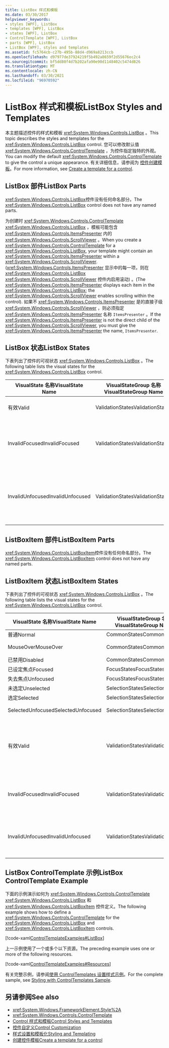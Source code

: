 ```yaml
---
title: ListBox 样式和模板
ms.date: 03/30/2017
helpviewer_keywords:
- styles [WPF], ListBox
- templates [WPF], ListBox
- states [WPF], ListBox
- ControlTemplate [WPF], ListBox
- parts [WPF], ListBox
- ListBox [WPF], styles and templates
ms.assetid: fc5764cb-c27b-495b-88d4-d969a8213ccb
ms.openlocfilehash: d97977de37924219f5b492a8659f2d55676ec2c4
ms.sourcegitcommit: bf5dd80f4d7b202afa90e90d1148402c5474d826
ms.translationtype: MT
ms.contentlocale: zh-CN
ms.lasthandoff: 03/30/2021
ms.locfileid: "96970592"
---
```

# <a name="listbox-styles-and-templates"></a><span data-ttu-id="45d81-102">ListBox 样式和模板</span><span class="sxs-lookup"><span data-stu-id="45d81-102">ListBox Styles and Templates</span></span>
<span data-ttu-id="45d81-103">本主题描述控件的样式和模板 <xref:System.Windows.Controls.ListBox> 。</span><span class="sxs-lookup"><span data-stu-id="45d81-103">This topic describes the styles and templates for the <xref:System.Windows.Controls.ListBox> control.</span></span> <span data-ttu-id="45d81-104">您可以修改默认值 <xref:System.Windows.Controls.ControlTemplate> ，为控件指定独特的外观。</span><span class="sxs-lookup"><span data-stu-id="45d81-104">You can modify the default <xref:System.Windows.Controls.ControlTemplate> to give the control a unique appearance.</span></span> <span data-ttu-id="45d81-105">有关详细信息，请参阅为 [控件创建模板](/dotnet/desktop-wpf/themes/how-to-create-apply-template)。</span><span class="sxs-lookup"><span data-stu-id="45d81-105">For more information, see [Create a template for a control](/dotnet/desktop-wpf/themes/how-to-create-apply-template).</span></span>  
  
## <a name="listbox-parts"></a><span data-ttu-id="45d81-106">ListBox 部件</span><span class="sxs-lookup"><span data-stu-id="45d81-106">ListBox Parts</span></span>  
 <span data-ttu-id="45d81-107"><xref:System.Windows.Controls.ListBox>控件没有任何命名部分。</span><span class="sxs-lookup"><span data-stu-id="45d81-107">The <xref:System.Windows.Controls.ListBox> control does not have any named parts.</span></span>  
  
 <span data-ttu-id="45d81-108">为创建时 <xref:System.Windows.Controls.ControlTemplate> <xref:System.Windows.Controls.ListBox> ，模板可能包含 <xref:System.Windows.Controls.ItemsPresenter> 内的 <xref:System.Windows.Controls.ScrollViewer> 。</span><span class="sxs-lookup"><span data-stu-id="45d81-108">When you create a <xref:System.Windows.Controls.ControlTemplate> for a <xref:System.Windows.Controls.ListBox>, your template might contain an <xref:System.Windows.Controls.ItemsPresenter> within a <xref:System.Windows.Controls.ScrollViewer>.</span></span> <span data-ttu-id="45d81-109"> (<xref:System.Windows.Controls.ItemsPresenter> 显示中的每一项，则在 <xref:System.Windows.Controls.ListBox> <xref:System.Windows.Controls.ScrollViewer> 控件内启用滚动) 。</span><span class="sxs-lookup"><span data-stu-id="45d81-109">(The <xref:System.Windows.Controls.ItemsPresenter> displays each item in the <xref:System.Windows.Controls.ListBox>; the <xref:System.Windows.Controls.ScrollViewer> enables scrolling within the control).</span></span>  <span data-ttu-id="45d81-110">如果不 <xref:System.Windows.Controls.ItemsPresenter> 是的直接子级 <xref:System.Windows.Controls.ScrollViewer> ，则必须指定 <xref:System.Windows.Controls.ItemsPresenter> 名称 `ItemsPresenter` 。</span><span class="sxs-lookup"><span data-stu-id="45d81-110">If the <xref:System.Windows.Controls.ItemsPresenter> is not the direct child of the <xref:System.Windows.Controls.ScrollViewer>, you must give the <xref:System.Windows.Controls.ItemsPresenter> the name, `ItemsPresenter`.</span></span>  
  
## <a name="listbox-states"></a><span data-ttu-id="45d81-111">ListBox 状态</span><span class="sxs-lookup"><span data-stu-id="45d81-111">ListBox States</span></span>  
 <span data-ttu-id="45d81-112">下表列出了控件的可视状态 <xref:System.Windows.Controls.ListBox> 。</span><span class="sxs-lookup"><span data-stu-id="45d81-112">The following table lists the visual states for the <xref:System.Windows.Controls.ListBox> control.</span></span>  
  
|<span data-ttu-id="45d81-113">VisualState 名称</span><span class="sxs-lookup"><span data-stu-id="45d81-113">VisualState Name</span></span>|<span data-ttu-id="45d81-114">VisualStateGroup 名称</span><span class="sxs-lookup"><span data-stu-id="45d81-114">VisualStateGroup Name</span></span>|<span data-ttu-id="45d81-115">描述</span><span class="sxs-lookup"><span data-stu-id="45d81-115">Description</span></span>|  
|-|-|-|  
|<span data-ttu-id="45d81-116">有效</span><span class="sxs-lookup"><span data-stu-id="45d81-116">Valid</span></span>|<span data-ttu-id="45d81-117">ValidationStates</span><span class="sxs-lookup"><span data-stu-id="45d81-117">ValidationStates</span></span>|<span data-ttu-id="45d81-118">控件有效。</span><span class="sxs-lookup"><span data-stu-id="45d81-118">The control is valid.</span></span>|  
|<span data-ttu-id="45d81-119">InvalidFocused</span><span class="sxs-lookup"><span data-stu-id="45d81-119">InvalidFocused</span></span>|<span data-ttu-id="45d81-120">ValidationStates</span><span class="sxs-lookup"><span data-stu-id="45d81-120">ValidationStates</span></span>|<span data-ttu-id="45d81-121">控件无效，但具有焦点。</span><span class="sxs-lookup"><span data-stu-id="45d81-121">The control is not valid and has focus.</span></span>|  
|<span data-ttu-id="45d81-122">InvalidUnfocused</span><span class="sxs-lookup"><span data-stu-id="45d81-122">InvalidUnfocused</span></span>|<span data-ttu-id="45d81-123">ValidationStates</span><span class="sxs-lookup"><span data-stu-id="45d81-123">ValidationStates</span></span>|<span data-ttu-id="45d81-124">控件无效，并且没有焦点。</span><span class="sxs-lookup"><span data-stu-id="45d81-124">The control is not valid and does not have focus.</span></span>|  
  
## <a name="listboxitem-parts"></a><span data-ttu-id="45d81-125">ListBoxItem 部件</span><span class="sxs-lookup"><span data-stu-id="45d81-125">ListBoxItem Parts</span></span>  
 <span data-ttu-id="45d81-126"><xref:System.Windows.Controls.ListBoxItem>控件没有任何命名部分。</span><span class="sxs-lookup"><span data-stu-id="45d81-126">The <xref:System.Windows.Controls.ListBoxItem> control does not have any named parts.</span></span>  
  
## <a name="listboxitem-states"></a><span data-ttu-id="45d81-127">ListBoxItem 状态</span><span class="sxs-lookup"><span data-stu-id="45d81-127">ListBoxItem States</span></span>  
 <span data-ttu-id="45d81-128">下表列出了控件的可视状态 <xref:System.Windows.Controls.ListBox> 。</span><span class="sxs-lookup"><span data-stu-id="45d81-128">The following table lists the visual states for the <xref:System.Windows.Controls.ListBox> control.</span></span>  
  
|<span data-ttu-id="45d81-129">VisualState 名称</span><span class="sxs-lookup"><span data-stu-id="45d81-129">VisualState Name</span></span>|<span data-ttu-id="45d81-130">VisualStateGroup 名称</span><span class="sxs-lookup"><span data-stu-id="45d81-130">VisualStateGroup Name</span></span>|<span data-ttu-id="45d81-131">描述</span><span class="sxs-lookup"><span data-stu-id="45d81-131">Description</span></span>|  
|-|-|-|  
|<span data-ttu-id="45d81-132">普通</span><span class="sxs-lookup"><span data-stu-id="45d81-132">Normal</span></span>|<span data-ttu-id="45d81-133">CommonStates</span><span class="sxs-lookup"><span data-stu-id="45d81-133">CommonStates</span></span>|<span data-ttu-id="45d81-134">默认状态。</span><span class="sxs-lookup"><span data-stu-id="45d81-134">The default state.</span></span>|  
|<span data-ttu-id="45d81-135">MouseOver</span><span class="sxs-lookup"><span data-stu-id="45d81-135">MouseOver</span></span>|<span data-ttu-id="45d81-136">CommonStates</span><span class="sxs-lookup"><span data-stu-id="45d81-136">CommonStates</span></span>|<span data-ttu-id="45d81-137">鼠标指针悬停在控件上方。</span><span class="sxs-lookup"><span data-stu-id="45d81-137">The mouse pointer is positioned over the control.</span></span>|  
|<span data-ttu-id="45d81-138">已禁用</span><span class="sxs-lookup"><span data-stu-id="45d81-138">Disabled</span></span>|<span data-ttu-id="45d81-139">CommonStates</span><span class="sxs-lookup"><span data-stu-id="45d81-139">CommonStates</span></span>|<span data-ttu-id="45d81-140">该项已禁用。</span><span class="sxs-lookup"><span data-stu-id="45d81-140">The item is disabled.</span></span>|  
|<span data-ttu-id="45d81-141">已设定焦点</span><span class="sxs-lookup"><span data-stu-id="45d81-141">Focused</span></span>|<span data-ttu-id="45d81-142">FocusStates</span><span class="sxs-lookup"><span data-stu-id="45d81-142">FocusStates</span></span>|<span data-ttu-id="45d81-143">该项有焦点。</span><span class="sxs-lookup"><span data-stu-id="45d81-143">The item has focus.</span></span>|  
|<span data-ttu-id="45d81-144">失去焦点</span><span class="sxs-lookup"><span data-stu-id="45d81-144">Unfocused</span></span>|<span data-ttu-id="45d81-145">FocusStates</span><span class="sxs-lookup"><span data-stu-id="45d81-145">FocusStates</span></span>|<span data-ttu-id="45d81-146">该项没有焦点。</span><span class="sxs-lookup"><span data-stu-id="45d81-146">The item does not have focus.</span></span>|  
|<span data-ttu-id="45d81-147">未选定</span><span class="sxs-lookup"><span data-stu-id="45d81-147">Unselected</span></span>|<span data-ttu-id="45d81-148">SelectionStates</span><span class="sxs-lookup"><span data-stu-id="45d81-148">SelectionStates</span></span>|<span data-ttu-id="45d81-149">未选定该项。</span><span class="sxs-lookup"><span data-stu-id="45d81-149">The item is not selected.</span></span>|  
|<span data-ttu-id="45d81-150">选定</span><span class="sxs-lookup"><span data-stu-id="45d81-150">Selected</span></span>|<span data-ttu-id="45d81-151">SelectionStates</span><span class="sxs-lookup"><span data-stu-id="45d81-151">SelectionStates</span></span>|<span data-ttu-id="45d81-152">该项当前已选定。</span><span class="sxs-lookup"><span data-stu-id="45d81-152">The item is currentlyplate selected.</span></span>|  
|<span data-ttu-id="45d81-153">SelectedUnfocused</span><span class="sxs-lookup"><span data-stu-id="45d81-153">SelectedUnfocused</span></span>|<span data-ttu-id="45d81-154">SelectionStates</span><span class="sxs-lookup"><span data-stu-id="45d81-154">SelectionStates</span></span>|<span data-ttu-id="45d81-155">该项已选定，但没有焦点。</span><span class="sxs-lookup"><span data-stu-id="45d81-155">The item is selected, but does not have focus.</span></span>|  
|<span data-ttu-id="45d81-156">有效</span><span class="sxs-lookup"><span data-stu-id="45d81-156">Valid</span></span>|<span data-ttu-id="45d81-157">ValidationStates</span><span class="sxs-lookup"><span data-stu-id="45d81-157">ValidationStates</span></span>|<span data-ttu-id="45d81-158">控件使用 <xref:System.Windows.Controls.Validation> 类， <xref:System.Windows.Controls.Validation.HasError%2A?displayProperty=nameWithType> 附加属性为 `false` 。</span><span class="sxs-lookup"><span data-stu-id="45d81-158">The control uses the <xref:System.Windows.Controls.Validation> class and the <xref:System.Windows.Controls.Validation.HasError%2A?displayProperty=nameWithType> attached property is `false`.</span></span>|  
|<span data-ttu-id="45d81-159">InvalidFocused</span><span class="sxs-lookup"><span data-stu-id="45d81-159">InvalidFocused</span></span>|<span data-ttu-id="45d81-160">ValidationStates</span><span class="sxs-lookup"><span data-stu-id="45d81-160">ValidationStates</span></span>|<span data-ttu-id="45d81-161"><xref:System.Windows.Controls.Validation.HasError%2A?displayProperty=nameWithType>附加属性是 `true` 控件具有焦点。</span><span class="sxs-lookup"><span data-stu-id="45d81-161">The <xref:System.Windows.Controls.Validation.HasError%2A?displayProperty=nameWithType> attached property is `true` has the control has focus.</span></span>|  
|<span data-ttu-id="45d81-162">InvalidUnfocused</span><span class="sxs-lookup"><span data-stu-id="45d81-162">InvalidUnfocused</span></span>|<span data-ttu-id="45d81-163">ValidationStates</span><span class="sxs-lookup"><span data-stu-id="45d81-163">ValidationStates</span></span>|<span data-ttu-id="45d81-164"><xref:System.Windows.Controls.Validation.HasError%2A?displayProperty=nameWithType>附加属性是 `true` 控件没有焦点。</span><span class="sxs-lookup"><span data-stu-id="45d81-164">The <xref:System.Windows.Controls.Validation.HasError%2A?displayProperty=nameWithType> attached property is `true` has the control does not have focus.</span></span>|  
  
## <a name="listbox-controltemplate-example"></a><span data-ttu-id="45d81-165">ListBox ControlTemplate 示例</span><span class="sxs-lookup"><span data-stu-id="45d81-165">ListBox ControlTemplate Example</span></span>  
 <span data-ttu-id="45d81-166">下面的示例演示如何为 <xref:System.Windows.Controls.ControlTemplate> <xref:System.Windows.Controls.ListBox> 和 <xref:System.Windows.Controls.ListBoxItem> 控件定义。</span><span class="sxs-lookup"><span data-stu-id="45d81-166">The following example shows how to define a <xref:System.Windows.Controls.ControlTemplate> for the <xref:System.Windows.Controls.ListBox> and <xref:System.Windows.Controls.ListBoxItem> controls.</span></span>  
  
 [!code-xaml[ControlTemplateExamples#ListBox](~/samples/snippets/csharp/VS_Snippets_Wpf/ControlTemplateExamples/CS/resources/listbox.xaml#listbox)]  
  
 <span data-ttu-id="45d81-167">上一示例使用了一个或多个以下资源。</span><span class="sxs-lookup"><span data-stu-id="45d81-167">The preceding example uses one or more of the following resources.</span></span>  
  
 [!code-xaml[ControlTemplateExamples#Resources](~/samples/snippets/csharp/VS_Snippets_Wpf/ControlTemplateExamples/CS/resources/shared.xaml#resources)]  
  
 <span data-ttu-id="45d81-168">有关完整示例，请参阅[使用 ControlTemplates 设置样式示例](https://github.com/Microsoft/WPF-Samples/tree/master/Styles%20&%20Templates/IntroToStylingAndTemplating)。</span><span class="sxs-lookup"><span data-stu-id="45d81-168">For the complete sample, see [Styling with ControlTemplates Sample](https://github.com/Microsoft/WPF-Samples/tree/master/Styles%20&%20Templates/IntroToStylingAndTemplating).</span></span>  
  
## <a name="see-also"></a><span data-ttu-id="45d81-169">另请参阅</span><span class="sxs-lookup"><span data-stu-id="45d81-169">See also</span></span>

- <xref:System.Windows.FrameworkElement.Style%2A>
- <xref:System.Windows.Controls.ControlTemplate>
- [<span data-ttu-id="45d81-170">Control 样式和模板</span><span class="sxs-lookup"><span data-stu-id="45d81-170">Control Styles and Templates</span></span>](control-styles-and-templates.md)
- [<span data-ttu-id="45d81-171">控件自定义</span><span class="sxs-lookup"><span data-stu-id="45d81-171">Control Customization</span></span>](control-customization.md)
- [<span data-ttu-id="45d81-172">样式设置和模板化</span><span class="sxs-lookup"><span data-stu-id="45d81-172">Styling and Templating</span></span>](/dotnet/desktop-wpf/fundamentals/styles-templates-overview)
- [<span data-ttu-id="45d81-173">创建控件模板</span><span class="sxs-lookup"><span data-stu-id="45d81-173">Create a template for a control</span></span>](/dotnet/desktop-wpf/themes/how-to-create-apply-template)
